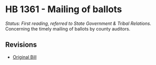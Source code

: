 # HB 1361 - Mailing of ballots
*Status: First reading, referred to State Government & Tribal Relations.*
Concerning the timely mailing of ballots by county auditors.

## Revisions
* [Original Bill](1/)